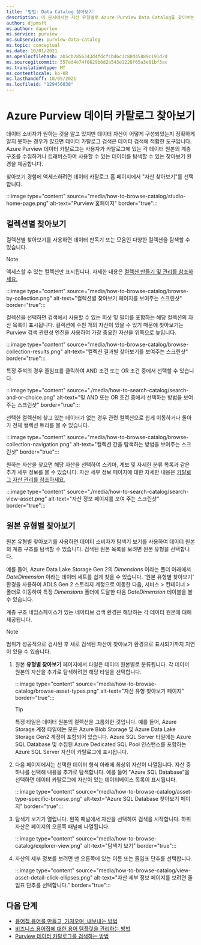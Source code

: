 ```yaml
---
title: '방법: Data Catalog 찾아보기'
description: 이 문서에서는 자산 유형별로 Azure Purview Data Catalog를 찾아보는 방법에 대한 개요를 제공합니다
author: djpmsft
ms.author: daperlov
ms.service: purview
ms.subservice: purview-data-catalog
ms.topic: conceptual
ms.date: 10/01/2021
ms.openlocfilehash: ab5cb2856343d4fdcfcbd6c3c88d45889c191d2d
ms.sourcegitcommit: 557ed4e74f0629b6d2a543e1228f65a3e01bf3ac
ms.translationtype: MT
ms.contentlocale: ko-KR
ms.lasthandoff: 10/05/2021
ms.locfileid: "129456838"
---
```

# <a name="browse-the-azure-purview-data-catalog"></a>Azure Purview 데이터 카탈로그 찾아보기

데이터 소비자가 원하는 것을 알고 있지만 데이터 자산이 어떻게 구성되었는지 정확하게 알지 못하는 경우가 많으면 데이터 카탈로그 검색은 데이터 검색에 적합한 도구입니다. Azure Purview 데이터 카탈로그는 사용자가 카탈로그에 있는 각 데이터 원본의 계층 구조를 수집하거나 트래버스하여 사용할 수 있는 데이터를 탐색할 수 있는 찾아보기 환경을 제공합니다.

찾아보기 경험에 액세스하려면 데이터 카탈로그 홈 페이지에서 "자산 찾아보기"를 선택합니다.

:::image type="content" source="media/how-to-browse-catalog/studio-home-page.png" alt-text="Purview 홈페이지" border="true":::

## <a name="browse-by-collection"></a>컬렉션별 찾아보기

컬렉션별 찾아보기를 사용하면 데이터 판독기 또는 모음인 다양한 컬렉션을 탐색할 수 있습니다.

> [!NOTE]
> 액세스할 수 있는 컬렉션만 표시됩니다. 자세한 내용은 [컬렉션 만들기 및 관리를 참조하세요.](how-to-create-and-manage-collections.md)

:::image type="content" source="media/how-to-browse-catalog/browse-by-collection.png" alt-text="컬렉션별 찾아보기 페이지를 보여주는 스크린샷" border="true":::

컬렉션을 선택하면 검색에서 사용할 수 있는 피싯 및 필터를 포함하는 해당 컬렉션의 자산 목록이 표시됩니다. 컬렉션에 수천 개의 자산이 있을 수 있기 때문에 찾아보기는 Purview 검색 관련성 엔진을 사용하여 가장 중요한 자산을 위쪽으로 높입니다.

:::image type="content" source="media/how-to-browse-catalog/browse-collection-results.png" alt-text="컬렉션 결과별 찾아보기를 보여주는 스크린샷" border="true":::

특정 주석의 경우 줄임표를 클릭하여 AND 조건 또는 OR 조건 중에서 선택할 수 있습니다. 

:::image type="content" source="./media/how-to-search-catalog/search-and-or-choice.png" alt-text="및 AND 또는 OR 조건 중에서 선택하는 방법을 보여주는 스크린샷" border="true":::

선택한 컬렉션에 찾고 있는 데이터가 없는 경우 관련 컬렉션으로 쉽게 이동하거나 돌아가 전체 컬렉션 트리를 볼 수 있습니다.

:::image type="content" source="media/how-to-browse-catalog/browse-collection-navigation.png" alt-text="컬렉션 간을 탐색하는 방법을 보여주는 스크린샷" border="true":::

원하는 자산을 찾으면 해당 자산을 선택하여 스키마, 계보 및 자세한 분류 목록과 같은 추가 세부 정보를 볼 수 있습니다. 자산 세부 정보 페이지에 대한 자세한 내용은 [카탈로그 자산 관리를 참조하세요.](catalog-asset-details.md)

:::image type="content" source="./media/how-to-search-catalog/search-view-asset.png" alt-text="자산 정보 페이지를 보여 주는 스크린샷" border="true":::

## <a name="browse-by-source-type"></a>원본 유형별 찾아보기

원본 유형별 찾아보기를 사용하면 데이터 소비자가 탐색기 보기를 사용하여 데이터 원본의 계층 구조를 탐색할 수 있습니다. 검색된 원본 목록을 보려면 원본 유형을 선택합니다.

예를 들어, Azure Data Lake Storage Gen 2의 *Dimensions* 이라는 폴더 아래에서 *DateDimension* 이라는 데이터 세트를 쉽게 찾을 수 있습니다. '원본 유형별 찾아보기' 환경을 사용하여 ADLS Gen 2 스토리지 계정으로 이동한 다음, 서비스 > 컨테이너 > 폴더로 이동하여 특정 *Dimensions* 폴더에 도달한 다음 *DateDimension* 테이블을 볼 수 있습니다.

계층 구조 네임스페이스가 있는 네이티브 검색 환경은 해당하는 각 데이터 원본에 대해 제공됩니다.

> [!NOTE]
> 범위가 성공적으로 검사된 후 새로 검색된 자산이 찾아보기 환경으로 표시되기까지 지연이 있을 수 있습니다.


1. 원본 **유형별 찾아보기** 페이지에서 타일은 데이터 원본별로 분류됩니다. 각 데이터 원본의 자산을 추가로 탐색하려면 해당 타일을 선택합니다.

    :::image type="content" source="media/how-to-browse-catalog/browse-asset-types.png" alt-text="자산 유형 찾아보기 페이지" border="true":::

   > [!TIP]
   > 특정 타일은 데이터 원본의 컬렉션을 그룹화한 것입니다. 예를 들어, Azure Storage 계정 타일에는 모든 Azure Blob Storage 및 Azure Data Lake Storage Gen2 계정이 포함되어 있습니다. Azure SQL Server 타일에는 Azure SQL Database 및 수집된 Azure Dedicated SQL Pool 인스턴스를 포함하는 Azure SQL Server 자산이 카탈로그에 표시됩니다. 

1. 다음 페이지에서는 선택한 데이터 형식 아래에 최상위 자산이 나열됩니다. 자산 중 하나를 선택해 내용을 추가로 탐색합니다. 예를 들어 "Azure SQL Database"을 선택하면 데이터 카탈로그에 자산이 있는 데이터베이스 목록이 표시됩니다.

    :::image type="content" source="media/how-to-browse-catalog/asset-type-specific-browse.png" alt-text="Azure SQL Database 찾아보기 페이지" border="true":::

1. 탐색기 보기가 열립니다. 왼쪽 패널에서 자산을 선택하여 검색을 시작합니다. 하위 자산은 페이지의 오른쪽 패널에 나열됩니다.

    :::image type="content" source="media/how-to-browse-catalog/explorer-view.png" alt-text="탐색기 보기" border="true":::

1. 자산의 세부 정보를 보려면 맨 오른쪽에 있는 이름 또는 줄임표 단추를 선택합니다.

    :::image type="content" source="media/how-to-browse-catalog/view-asset-detail-click-ellipses.png" alt-text="자산 세부 정보 페이지를 보려면 줄임표 단추를 선택합니다." border="true":::

## <a name="next-steps"></a>다음 단계

- [용어집 용어를 만들고, 가져오며, 내보내는 방법](how-to-create-import-export-glossary.md)
- [비즈니스 용어집에 대한 용어 템플릿을 관리하는 방법](how-to-manage-term-templates.md)
- [Purview 데이터 카탈로그를 검색하는 방법](how-to-search-catalog.md)
